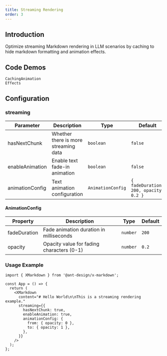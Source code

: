 ```yaml
---
title: Streaming Rendering
order: 3
---
```


## Introduction

Optimize streaming Markdown rendering in LLM scenarios by caching to hide markdown formatting and animation effects.

## Code Demos

<!-- prettier-ignore -->
<!-- <code src="./demo/streaming/typing.tsx" description="Rendering with `Bubble`">Typing Effect</code> -->

<code src="./demo/streaming/format.tsx" description="Hide Markdown formatting through caching">Caching</code><code src="./demo/streaming/animation.tsx">Animation Effects</code>

## Configuration

### streaming

| Parameter | Description | Type | Default |
| --- | --- | --- | --- |
| hasNextChunk | Whether there is more streaming data | `boolean` | `false` |
| enableAnimation | Enable text fade-in animation | `boolean` | `false` |
| animationConfig | Text animation configuration | `AnimationConfig` | `{ fadeDuration: 200, opacity: 0.2 }` |

#### AnimationConfig

| Property     | Description                               | Type     | Default |
| ------------ | ----------------------------------------- | -------- | ------- |
| fadeDuration | Fade animation duration in milliseconds   | `number` | `200`   |
| opacity      | Opacity value for fading characters (0-1) | `number` | `0.2`   |

### Usage Example

```tsx
import { XMarkdown } from '@ant-design/x-markdown';

const App = () => {
  return (
    <XMarkdown
      content="# Hello World\n\nThis is a streaming rendering example."
      streaming={{
        hasNextChunk: true,
        enableAnimation: true,
        animationConfig: {
          from: { opacity: 0 },
          to: { opacity: 1 },
        },
      }}
    />
  );
};
```
